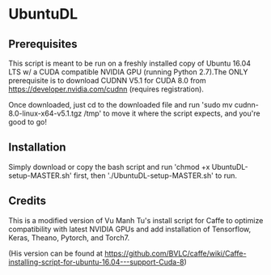 # UbuntuDL

## Prerequisites

This script is meant to be run on a freshly installed copy of Ubuntu 16.04 LTS w/ a CUDA compatible NVIDIA GPU (running Python 2.7).The ONLY prerequisite is to download CUDNN V5.1 for CUDA 8.0 from https://developer.nvidia.com/cudnn (requires registration).

Once downloaded, just cd to the downloaded file and run 'sudo mv cudnn-8.0-linux-x64-v5.1.tgz /tmp' to move it where the script expects, and you're good to go!

## Installation 

Simply download or copy the bash script and run 'chmod +x UbuntuDL-setup-MASTER.sh' first, then './UbuntuDL-setup-MASTER.sh' to run.

## Credits


This is a modified version of Vu Manh Tu's install script for Caffe to optimize compatibility with latest NVIDIA GPUs
and add installation of Tensorflow, Keras, Theano, Pytorch, and Torch7.

(His version can be found at https://github.com/BVLC/caffe/wiki/Caffe-installing-script-for-ubuntu-16.04---support-Cuda-8) 

